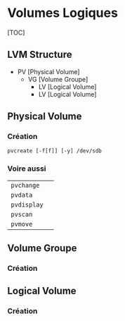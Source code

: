 # Volumes Logiques

[TOC]

## LVM Structure

- PV [Physical Volume]
	- VG [Volume Groupe]
		- LV [Logical Volume]
		- LV [Logical Volume]

## Physical Volume

### Création

```SH
pvcreate [-f[f]] [-y] /dev/sdb
```
### Voire aussi

|               |               |
|---------------|---------------|
|```pvchange``` ||
|```pvdata```   ||
|```pvdisplay```||
|```pvscan```   ||
|```pvmove```   ||

## Volume Groupe

### Création



## Logical Volume

### Création

